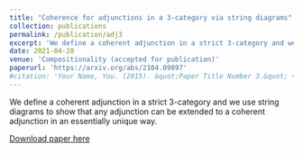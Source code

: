 ```yaml
---
title: "Coherence for adjunctions in a 3-category via string diagrams"
collection: publications
permalink: /publication/adj3
excerpt: 'We define a coherent adjunction in a strict 3-category and we use string diagrams to show that any adjunction can be extended to a coherent adjunction in an essentially unique way.'
date: 2021-04-20
venue: 'Compositionality (accepted for publication)'
paperurl: 'https://arxiv.org/abs/2104.09897'
#citation: 'Your Name, You. (2015). &quot;Paper Title Number 3.&quot; <i>Journal 1</i>. 1(3).'
---
```

We define a coherent adjunction in a strict 3-category and we use string diagrams to show that any adjunction can be extended to a coherent adjunction in an essentially unique way. 

[Download paper here](https://arxiv.org/abs/2104.09897)